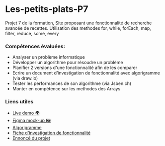 # Les-petits-plats-P7
Projet 7 de la formation, Site proposant une fonctionnalité de recherche avancée de recettes. Utilisation des methodes for, while, forEach, map, filter, reduce, some, every

### Compétences évaluées: 
- Analyser un problème informatique
- Développer un algorithme pour résoudre un problème
- Planifier 2 versions d'une fonctionnalité afin de les comparer
- Ecrire un document d’investigation de fonctionnalité avec algorigramme (via draw.io)
- Tester les performances de son algorithme (via Jsben.ch)
- Monter en compétence sur les methodes des Arrays

### Liens utiles
- [Live demo 🌍](https://jyjystudio.github.io/les-petits-plats/) 
- [Figma mock-up 🖼️](https://www.figma.com/file/xqeE1ZKlHUWi2Efo8r73NK/UI-Design-Les-Petits-Plats-FR?node-id=0%3A1)
- [Algorigramme](https://github.com/JyjyStudio/Les-petits-plats-P7/blob/main/algorigramme.svg)
- [Fiche d'investigation de fonctionnalité](https://github.com/JyjyStudio/Les-petits-plats-P7/blob/main/fiche-investigation-fonctionnalit%C3%A9.pdf)
- [Ennoncé du projet](https://github.com/JyjyStudio/les-petits-plats/blob/main/Mission.pdf)
